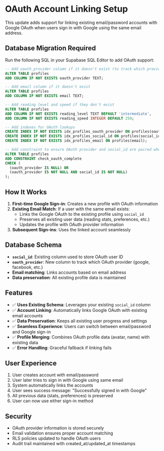 # OAuth Account Linking Setup

This update adds support for linking existing email/password accounts with Google OAuth when users sign in with Google using the same email address.

## Database Migration Required

Run the following SQL in your Supabase SQL Editor to add OAuth support:

```sql
-- Add oauth_provider column if it doesn't exist (to track which provider)
ALTER TABLE profiles 
ADD COLUMN IF NOT EXISTS oauth_provider TEXT;

-- Add email column if it doesn't exist
ALTER TABLE profiles 
ADD COLUMN IF NOT EXISTS email TEXT;

-- Add reading level and speed if they don't exist
ALTER TABLE profiles 
ADD COLUMN IF NOT EXISTS reading_level TEXT DEFAULT 'intermediate',
ADD COLUMN IF NOT EXISTS reading_speed INTEGER DEFAULT 250;

-- Add indexes for OAuth lookups
CREATE INDEX IF NOT EXISTS idx_profiles_oauth_provider ON profiles(oauth_provider);
CREATE INDEX IF NOT EXISTS idx_profiles_social_id ON profiles(social_id);
CREATE INDEX IF NOT EXISTS idx_profiles_email ON profiles(email);

-- Add constraint to ensure OAuth provider and social_id are paired when using OAuth
ALTER TABLE profiles 
ADD CONSTRAINT check_oauth_complete 
CHECK (
  (oauth_provider IS NULL) OR 
  (oauth_provider IS NOT NULL AND social_id IS NOT NULL)
);
```

## How It Works

1. **First-time Google Sign-in**: Creates a new profile with OAuth information
2. **Existing Email Match**: If a user with the same email exists:
   - Links the Google OAuth to the existing profile using `social_id`
   - Preserves all existing user data (reading stats, preferences, etc.)
   - Updates the profile with OAuth provider information
3. **Subsequent Sign-ins**: Uses the linked account seamlessly

## Database Schema

- **`social_id`**: Existing column used to store OAuth user ID
- **`oauth_provider`**: New column to track which OAuth provider (google, facebook, etc.)
- **Email matching**: Links accounts based on email address
- **Data preservation**: All existing profile data is maintained

## Features

- ✅ **Uses Existing Schema**: Leverages your existing `social_id` column
- ✅ **Account Linking**: Automatically links Google OAuth with existing email accounts
- ✅ **Data Preservation**: Keeps all existing user progress and settings
- ✅ **Seamless Experience**: Users can switch between email/password and Google sign-in
- ✅ **Profile Merging**: Combines OAuth profile data (avatar, name) with existing data
- ✅ **Error Handling**: Graceful fallback if linking fails

## User Experience

1. User creates account with email/password
2. User later tries to sign in with Google using same email
3. System automatically links the accounts
4. User sees success message: "Successfully signed in with Google"
5. All previous data (stats, preferences) is preserved
6. User can now use either sign-in method

## Security

- OAuth provider information is stored securely
- Email validation ensures proper account matching
- RLS policies updated to handle OAuth users
- Audit trail maintained with created_at/updated_at timestamps
